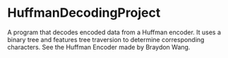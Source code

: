# HuffmanDecodingProject
A program that decodes encoded data from a Huffman encoder. It uses a binary tree and features tree traversion to determine corresponding characters. See the Huffman Encoder made by Braydon Wang.
